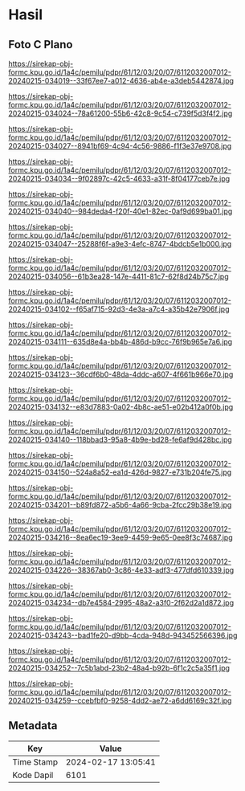 # Hasil

## Foto C Plano

https://sirekap-obj-formc.kpu.go.id/1a4c/pemilu/pdpr/61/12/03/20/07/6112032007012-20240215-034019--33f67ee7-a012-4636-ab4e-a3deb5442874.jpg

https://sirekap-obj-formc.kpu.go.id/1a4c/pemilu/pdpr/61/12/03/20/07/6112032007012-20240215-034024--78a61200-55b6-42c8-9c54-c739f5d3f4f2.jpg

https://sirekap-obj-formc.kpu.go.id/1a4c/pemilu/pdpr/61/12/03/20/07/6112032007012-20240215-034027--8941bf69-4c94-4c56-9886-f1f3e37e9708.jpg

https://sirekap-obj-formc.kpu.go.id/1a4c/pemilu/pdpr/61/12/03/20/07/6112032007012-20240215-034034--9f02897c-42c5-4633-a31f-8f04177ceb7e.jpg

https://sirekap-obj-formc.kpu.go.id/1a4c/pemilu/pdpr/61/12/03/20/07/6112032007012-20240215-034040--984deda4-f20f-40e1-82ec-0af9d699ba01.jpg

https://sirekap-obj-formc.kpu.go.id/1a4c/pemilu/pdpr/61/12/03/20/07/6112032007012-20240215-034047--25288f6f-a9e3-4efc-8747-4bdcb5e1b000.jpg

https://sirekap-obj-formc.kpu.go.id/1a4c/pemilu/pdpr/61/12/03/20/07/6112032007012-20240215-034056--61b3ea28-147e-4411-81c7-62f8d24b75c7.jpg

https://sirekap-obj-formc.kpu.go.id/1a4c/pemilu/pdpr/61/12/03/20/07/6112032007012-20240215-034102--f65af715-92d3-4e3a-a7c4-a35b42e7906f.jpg

https://sirekap-obj-formc.kpu.go.id/1a4c/pemilu/pdpr/61/12/03/20/07/6112032007012-20240215-034111--635d8e4a-bb4b-486d-b9cc-76f9b965e7a6.jpg

https://sirekap-obj-formc.kpu.go.id/1a4c/pemilu/pdpr/61/12/03/20/07/6112032007012-20240215-034123--36cdf6b0-48da-4ddc-a607-4f661b966e70.jpg

https://sirekap-obj-formc.kpu.go.id/1a4c/pemilu/pdpr/61/12/03/20/07/6112032007012-20240215-034132--e83d7883-0a02-4b8c-ae51-e02b412a0f0b.jpg

https://sirekap-obj-formc.kpu.go.id/1a4c/pemilu/pdpr/61/12/03/20/07/6112032007012-20240215-034140--118bbad3-95a8-4b9e-bd28-fe6af9d428bc.jpg

https://sirekap-obj-formc.kpu.go.id/1a4c/pemilu/pdpr/61/12/03/20/07/6112032007012-20240215-034150--524a8a52-ea1d-426d-9827-e731b204fe75.jpg

https://sirekap-obj-formc.kpu.go.id/1a4c/pemilu/pdpr/61/12/03/20/07/6112032007012-20240215-034201--b89fd872-a5b6-4a66-9cba-2fcc29b38e19.jpg

https://sirekap-obj-formc.kpu.go.id/1a4c/pemilu/pdpr/61/12/03/20/07/6112032007012-20240215-034216--8ea6ec19-3ee9-4459-9e65-0ee8f3c74687.jpg

https://sirekap-obj-formc.kpu.go.id/1a4c/pemilu/pdpr/61/12/03/20/07/6112032007012-20240215-034226--38367ab0-3c86-4e33-adf3-477dfd610339.jpg

https://sirekap-obj-formc.kpu.go.id/1a4c/pemilu/pdpr/61/12/03/20/07/6112032007012-20240215-034234--db7e4584-2995-48a2-a3f0-2f62d2a1d872.jpg

https://sirekap-obj-formc.kpu.go.id/1a4c/pemilu/pdpr/61/12/03/20/07/6112032007012-20240215-034243--bad1fe20-d9bb-4cda-948d-943452566396.jpg

https://sirekap-obj-formc.kpu.go.id/1a4c/pemilu/pdpr/61/12/03/20/07/6112032007012-20240215-034252--7c5b1abd-23b2-48a4-b92b-6f1c2c5a35f1.jpg

https://sirekap-obj-formc.kpu.go.id/1a4c/pemilu/pdpr/61/12/03/20/07/6112032007012-20240215-034259--ccebfbf0-9258-4dd2-ae72-a6dd6169c32f.jpg


## Metadata

| Key        | Value               |
| ---------- | ------------------- |
| Time Stamp | 2024-02-17 13:05:41 |
| Kode Dapil | 6101                |



